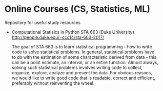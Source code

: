 # Online Courses (CS, Statistics, ML)
Repository for useful study resources

* Computational Statisics in Python STA 663 (Duke University) http://people.duke.edu/~ccc14/sta-663-2017/
  
  The goal of STA 663 is to learn statistical programming - how to write code to solve statistical problems. In general, statistical problems have to do with the estimation of some characteristic derived from data - this can be a point estimate, an interval, or an entire function. Almost always, solving such statistical problems involves writing code to collect, organize, explore, analyze and present the data. For obvious reasons, we would like to write good code that is readable, correct and efficient, preferably without reinventing the wheel.
